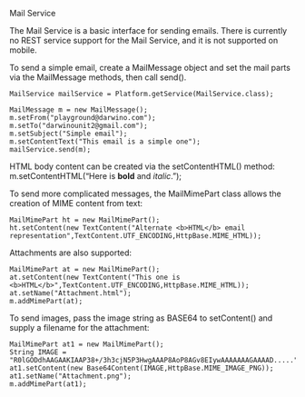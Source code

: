 Mail Service

The Mail Service is a basic interface for sending emails. There is currently no REST service support for the Mail Service, and it is not supported on mobile.

To send a simple email, create a MailMessage object and set the mail parts via the MailMessage methods, then call send().

```
MailService mailService = Platform.getService(MailService.class);

MailMessage m = new MailMessage();
m.setFrom("playground@darwino.com");
m.setTo("darwinounit2@gmail.com");
m.setSubject("Simple email");
m.setContentText("This email is a simple one");
mailService.send(m);
```

HTML body content can be created via the setContentHTML() method:
m.setContentHTML(“Here is <b>bold</b> and <i>italic</i>.”);

To send more complicated messages, the MailMimePart class allows the creation of MIME content from text:
```
MailMimePart ht = new MailMimePart();
ht.setContent(new TextContent("Alternate <b>HTML</b> email representation",TextContent.UTF_ENCODING,HttpBase.MIME_HTML));
```


Attachments are also supported:
```
MailMimePart at = new MailMimePart();
at.setContent(new TextContent("This one is <b>HTML</b>",TextContent.UTF_ENCODING,HttpBase.MIME_HTML));
at.setName("Attachment.html");
m.addMimePart(at);
```

To send images, pass the image string as BASE64 to setContent() and supply a filename for the attachment:
 
```
MailMimePart at1 = new MailMimePart();
String IMAGE = "R0lGODdhAAGAAKIAAP38+/3h3cjN5P3HwgAAAP8AoP8AGv8EIywAAAAAAAGAAAAD.....";
at1.setContent(new Base64Content(IMAGE,HttpBase.MIME_IMAGE_PNG));
at1.setName("Attachment.png");
m.addMimePart(at1);
```

